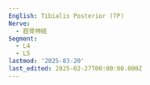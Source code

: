 ```yaml
---
English: Tibialis Posterior (TP)
Nerve:
  - 脛骨神経
Segment:
  - L4
  - L5
lastmod: '2025-03-20'
last_edited: 2025-02-27T00:00:00.000Z
---
```



